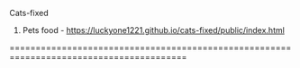 Cats-fixed


1. Pets food -  https://luckyone1221.github.io/cats-fixed/public/index.html

========================================================================================

